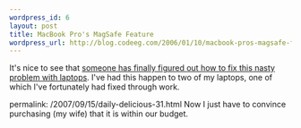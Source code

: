 ```yaml
--- 
wordpress_id: 6
layout: post
title: MacBook Pro's MagSafe Feature
wordpress_url: http://blog.codeeg.com/2006/01/10/macbook-pros-magsafe-feature/
---
```

It's nice to see that <a title="MacBook Pro's Design" href="http://www.apple.com/macbookpro/design.html">someone has finally figured out how to fix this nasty problem with laptops</a>.  I've had this happen to two of my laptops, one of which I've fortunately had fixed through work.

permalink: /2007/09/15/daily-delicious-31.html
Now I just have to convince purchasing (my wife) that it is within our budget.

